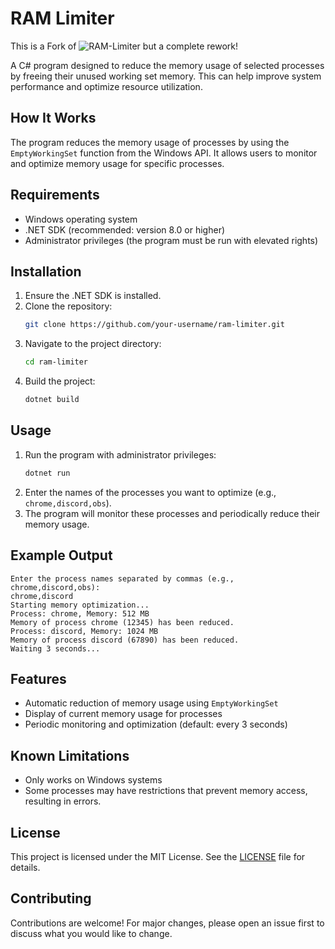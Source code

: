 # RAM Limiter

This is a Fork of ![RAM-Limiter](https://github.com/0vm/RAM-Limiter) but a complete rework!

A C# program designed to reduce the memory usage of selected processes by freeing their unused working set memory. This can help improve system performance and optimize resource utilization.

## How It Works
The program reduces the memory usage of processes by using the `EmptyWorkingSet` function from the Windows API. It allows users to monitor and optimize memory usage for specific processes.

## Requirements
- Windows operating system
- .NET SDK (recommended: version 8.0 or higher)
- Administrator privileges (the program must be run with elevated rights)

## Installation
1. Ensure the .NET SDK is installed.
2. Clone the repository:
   ```bash
   git clone https://github.com/your-username/ram-limiter.git
   ```
3. Navigate to the project directory:
   ```bash
   cd ram-limiter
   ```
4. Build the project:
   ```bash
   dotnet build
   ```

## Usage
1. Run the program with administrator privileges:
   ```bash
   dotnet run
   ```
2. Enter the names of the processes you want to optimize (e.g., `chrome,discord,obs`).
3. The program will monitor these processes and periodically reduce their memory usage.

## Example Output
```plaintext
Enter the process names separated by commas (e.g., chrome,discord,obs):
chrome,discord
Starting memory optimization...
Process: chrome, Memory: 512 MB
Memory of process chrome (12345) has been reduced.
Process: discord, Memory: 1024 MB
Memory of process discord (67890) has been reduced.
Waiting 3 seconds...
```

## Features
- Automatic reduction of memory usage using `EmptyWorkingSet`
- Display of current memory usage for processes
- Periodic monitoring and optimization (default: every 3 seconds)

## Known Limitations
- Only works on Windows systems
- Some processes may have restrictions that prevent memory access, resulting in errors.

## License
This project is licensed under the MIT License. See the [LICENSE](LICENSE) file for details.

## Contributing
Contributions are welcome! For major changes, please open an issue first to discuss what you would like to change.

